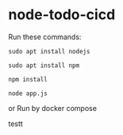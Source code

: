 # node-todo-cicd

Run these commands:


`sudo apt install nodejs`


`sudo apt install npm`


`npm install`

`node app.js`

or Run by docker compose

testt

